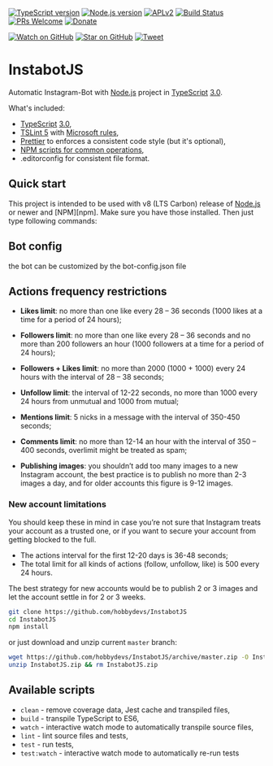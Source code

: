 [![TypeScript version][ts-badge]][typescript-30]
[![Node.js version][nodejs-badge]][nodejs]
[![APLv2][license-badge]][LICENSE]
[![Build Status][travis-badge]][travis-ci]
[![PRs Welcome][prs-badge]][prs]
[![Donate][donate-badge]][donate]

[![Watch on GitHub][github-watch-badge]][github-watch]
[![Star on GitHub][github-star-badge]][github-star]
[![Tweet][twitter-badge]][twitter]

# InstabotJS

Automatic Instagram-Bot with [Node.js][nodejs] project in [TypeScript][typescript] [3.0][typescript-30].

What's included:

+ [TypeScript][typescript] [3.0][typescript-30],
+ [TSLint 5][tslint] with [Microsoft rules][tslint-microsoft-contrib],
+ [Prettier][prettier] to enforces a consistent code style (but it's optional),
+ [NPM scripts for common operations](#available-scripts),
+ .editorconfig for consistent file format.

## Quick start

This project is intended to be used with v8 (LTS Carbon) release of [Node.js][nodejs] or newer and [NPM][npm]. Make sure you have those installed. Then just type following commands:


## Bot config

the bot can be customized by the bot-config.json file

## Actions frequency restrictions

* **Likes limit**: no more than one like every 28 – 36 seconds (1000 likes at a time for a period of 24 hours);

* **Followers limit**: no more than one like every 28 – 36 seconds and no more than 200 followers an hour (1000 followers at a time for a period of 24 hours);

* **Followers + Likes limit**: no more than 2000 (1000 + 1000) every 24 hours with the interval of 28 – 38 seconds;

* **Unfollow limit**: the interval of 12-22 seconds, no more than 1000 every 24 hours from unmutual and 1000 from mutual;

* **Mentions limit**: 5 nicks in a message with the interval of 350-450 seconds;

* **Comments limit**: no more than 12-14 an hour with the interval of 350 – 400 seconds, overlimit might be treated as spam;

* **Publishing images**: you shouldn’t add too many images to a new Instagram account, the best practice is to publish no more than 2-3 images a day, and for older accounts this figure is 9-12 images.

### New account limitations

You should keep these in mind in case you’re not sure that Instagram treats your account as a trusted one, or if you want to secure your account from getting blocked to the full.

* The actions interval for the first 12-20 days is 36-48 seconds;
* The total limit for all kinds of actions (follow, unfollow, like) is 500 every 24 hours.

The best strategy for new accounts would be to publish 2 or 3 images and let the account settle in for 2 or 3 weeks.


```sh
git clone https://github.com/hobbydevs/InstabotJS
cd InstabotJS
npm install
```

or just download and unzip current `master` branch:

```sh
wget https://github.com/hobbydevs/InstabotJS/archive/master.zip -O InstabotJS
unzip InstabotJS.zip && rm InstabotJS.zip
```


## Available scripts

+ `clean` - remove coverage data, Jest cache and transpiled files,
+ `build` - transpile TypeScript to ES6,
+ `watch` - interactive watch mode to automatically transpile source files,
+ `lint` - lint source files and tests,
+ `test` - run tests,
+ `test:watch` - interactive watch mode to automatically re-run tests

[ts-badge]: https://img.shields.io/badge/TypeScript-3.0-blue.svg
[nodejs-badge]: https://img.shields.io/badge/Node.js->=%208.9-blue.svg
[nodejs]: https://nodejs.org/dist/latest-v8.x/docs/api/
[travis-badge]: https://travis-ci.org/hobbydevs/InstabotJS.svg?branch=master
[travis-ci]: https://travis-ci.org/hobbydevs/InstabotJS
[typescript]: https://www.typescriptlang.org/
[typescript-30]: https://www.typescriptlang.org/docs/handbook/release-notes/typescript-3-0.html
[license-badge]: https://img.shields.io/badge/license-APLv2-blue.svg
[license]: https://github.com/hobbydevs/InstabotJS/blob/master/LICENSE
[prs-badge]: https://img.shields.io/badge/PRs-welcome-brightgreen.svg
[prs]: http://makeapullrequest.com
[donate-badge]: https://img.shields.io/badge/$-support-green.svg
[donate]: https://bit.ly/2x0cUp1
[github-watch-badge]: https://img.shields.io/github/watchers/hobbydevs/InstabotJS.svg?style=social
[github-watch]: https://github.com/hobbydevs/InstabotJS/watchers
[github-star-badge]: https://img.shields.io/github/stars/hobbydevs/InstabotJS.svg?style=social
[github-star]: https://github.com/hobbydevs/InstabotJS/stargazers
[twitter]: https://twitter.com/intent/tweet?text=Check%20out%20this%20Node.js%20TypeScript%20boilerplate!%20https://github.com/jsynowiec/node-typescript-boilerplate%20%F0%9F%91%8D
[twitter-badge]: https://img.shields.io/twitter/url/https/jsynowiec/node-typescript-boilerplate.svg?style=social
[jest]: https://facebook.github.io/jest/
[tslint]: https://palantir.github.io/tslint/
[tslint-microsoft-contrib]: https://github.com/Microsoft/tslint-microsoft-contrib
[flow-boilerplate]: https://github.com/jsynowiec/node-flowtype-boilerplate
[wiki-js-tests]: https://github.com/hobbydevs/InstabotJS/wiki/Unit-tests-in-plain-JavaScript
[prettier]: https://prettier.io